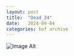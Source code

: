 ```yaml
---
layout:	post
title:	"Dead_24"
date:	2024-09-04
categories:	kof archive
---
```


![Image Alt](https://k0f.github.io/assets/jesus_24.png)
